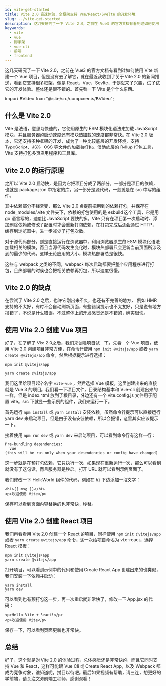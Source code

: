 ```yaml
---
id: vite-get-started
title: Vite 2.0 极速体验，全框架支持 Vue/React/Svelte 的开发环境
slug: ../vite-get-started
description: 这几天研究了一下 Vite 2.0，之前在 Vue3 的官方文档有看到过如何使用 Vite 新建一个 Vue 项目，但是没有去了解它，就在最近我收到了关于 Vite 2.0 的新闻推送，看到它支持很多框架，像是 React、Vue、Sevlte，于是就来了兴趣，试了试它的开发体验。整体还是很不错的。首先看一下 Vite 是个什么东西。
keywords:
  - vite
  - vue
  - 脚手架
  - vue-cli
  - 前端
  - frontend
---
```


这几天研究了一下 Vite 2.0，之前在 Vue3 的官方文档有看到过如何使用 Vite 新建一个 Vue 项目，但是没有去了解它，就在最近我收到了关于 Vite 2.0 的新闻推送，看到它支持很多框架，像是 React、Vue、Sevlte，于是就来了兴趣，试了试它的开发体验。整体还是很不错的。首先看一下 Vite 是个什么东西。

import BVideo from "@site/src/components/BVideo";

<BVideo src="//player.bilibili.com/player.html?aid=929383659&bvid=BV1CK4y1S7aw&cid=306339485&page=1"/>

## 什么是 Vite 2.0

Vite 是法语，意思为快速的，它使用原生的 ESM 模块化语法来加载 JavaScript 模块，并且服务器的启动速度还有模块热加载的速度都非常快。在 Vite 2.0 版本，它还支持多种框架的开发，成为了一种比较底层的开发环境，支持 TypeScript、JSX、CSS 等文件的加载和打包。借助底层的 Rollup 打包工具，Vite 支持打包多页应用程序和工具库。

## Vite 2.0 的运行原理

之所以 Vite 2.0 启动快，是因为它把项目分成了两部分，一部分是项目的依赖，也就是 package.json 中指定的库，另一部分是源代码，一般就是在 src 中写的组件。

其中依赖部分不经常变，那么 Vite 2.0 会提前把用到的依赖打包，并保存在 node_modules/.vite 文件夹下，依赖的打包使用的是 esbuild 这个工具，它是用 go 语言写的，速度比 JavaScript 要快的多。Vite 只有在项目第一次启动时、添加删除依赖或修改了配置时才会重新打包依赖，在打包完成后还会通过 HTTP， 缓存到浏览器中，进一步减少了打包次数。

对于源代码部分，则是直接运行在浏览器中，利用浏览器原生的 ESM 模块化语法加载相关的模块，而且当源代码发生变化时，模块热部署只会更新当前页面所涉及到的最少的代码，这样无论应用的大小，模块热部署总是很快。

这些与 webpack 之类的不同，webpack 每次启动都要把整个应用程序进行打包，且热部署的时候也会把相关依赖再打包，所以速度很慢。

## Vite 2.0 的缺点

在尝试了 Vite 2.0 之后，也许它刚出来不久，也还有不完善的地方， 例如 HMR 支持的不太好，有时不会自动刷新页面，有些错误提示也不太友好，只是说有地方报错了，不说是什么错误。不过整体上的开发感觉还是不错的，确实很快。

## 使用 Vite 2.0 创建 Vue 项目

好了，在了解了 Vite 2.0之后，我们来创建项目试一下。先看一个 Vue 项目，使用 Vite 2.0 创建项目非常方便，在命令行使用 `npm init @vitejs/app` 或者 `yarn create @vitejs/app` 命令，然后根据提示进行选择：

```
npm init @vitejs/app

yarn create @vitejs/app
```

我们这里给项目起个名字 `vite-vue` ，然后选择 Vue 模板，这里创建出来的直接就是 Vue 3 的项目。我们看一下项目文件，目录结构基本和 Vue-cli 创建出来的一样，但是 index.html 放到了根目录，外边还有一个 vite.config.js 文件用于配置 vite。src 下就是一些示例的组件，我们来运行一下。

首先运行 `npm install` 或 `yarn install` 安装依赖，虽然命令行提示可以直接运行 yarn dev 来启动项目，但是由于没有安装依赖，所以会报错，这里其实应该提示一下。

接着使用 `npm run dev` 或 `yarn dev` 来启动项目，可以看到命令行有这样一行：

```
Pre-bundling dependencies:
  vue
(this will be run only when your dependencies or config have changed)
```

这一步就是在预打包依赖，它只执行一次，如果现在重新运行一次，那么可以看到就没有了这句话，而且服务器是秒启。打开 URL 就可以看到示例页面了。

我们修改一下 HelloWorld 组件的代码，例如在 `h1` 下边添加一段文字：

```
<h1>{{ msg }}</h1>
<p>欢迎使用 Vite</p>
```

保存可以看到页面内容替换的也非常快，秒替。

## 使用 Vite 2.0 创建 React 项目

我们再看看用 Vite 2.0 创建一个 React 的项目，同样使用 `npm init @vitejs/app` 或者 `yarn create @vitejs/app` 命令，这一次给项目命名为 vite-react，选择 React 模板：

```
npm init @vitejs/app
yarn create @vitejs/app
```

打开项目，可以看到示例中的代码和使用 Create React App 创建出来的也类似，我们安装一下依赖并启动：

```
yarn install
yarn dev
```

可以看到也有预打包这一步，再一次重启就非常快了，修改一下 App.jsx 的代码：

```
<p>Hello Vite + React!</p>
<p>欢迎使用 Vite</p>
```

保存一下，可以看到页面更新也非常快。

## 总结

好了，这个就是对 Vite 2.0 的体验过程，总体感觉还是非常快的，而且它同时支持 Vue 和 React，这样可能跟 Vue Cli 或 Create React App，以及 Webpack 都成为竞争对象，谁知道呢，拭目以待吧。最后如果视频有帮助，请三连，想更好的学前端，请关注文涛前端工程师，感谢观看！